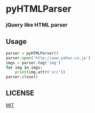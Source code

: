 pyHTMLParser
=========

### jQuery like HTML parser

## Usage
```python
parser = pyHTMLParser()
parser.open('http://www.yahoo.co.jp')
imgs = parser.tag('img')
for img in imgs:
	print(img.attr('src'))
parser.close()
```

## LICENSE

[MIT](http://www.opensource.org/licenses/mit-license.php)